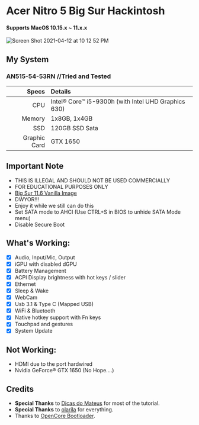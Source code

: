 # Acer Nitro 5 Big Sur Hackintosh

#### Supports MacOS 10.15.x ~ 11.x.x

![Screen Shot 2021-04-12 at 10 12 52 PM](https://user-images.githubusercontent.com/57904667/114408781-5a001f80-9bdc-11eb-8406-87852d82b836.png)

## My System
### AN515-54-53RN //Tried and Tested

|         Specs | Details                                            |
| ------------: | :------------------------------------------------- |
|           CPU | Intel® Core™ i5-9300h (with Intel UHD Graphics 630)|
|        Memory | 1x8GB, 1x4GB                                       |
|           SSD | 120GB SSD Sata                                     |
|  Graphic Card | GTX 1650                                           |

## Important Note
- THIS IS ILLEGAL AND SHOULD NOT BE USED COMMERCIALLY
- FOR EDUCATIONAL PURPOSES ONLY
- [Big Sur 11.6 Vanilla Image](https://www.olarila.com/topic/6278-hackintosh-olarila-vanilla-images/)
- DWYOR!!!
- Enjoy it while we still can do this
- Set SATA mode to AHCI (Use CTRL+S in BIOS to unhide SATA Mode menu)
- Disable Secure Boot

## What's Working:
- [x] Audio, Input/Mic, Output
- [x] iGPU with disabled dGPU
- [x] Battery Management
- [x] ACPI Display brightness with hot keys / slider
- [x] Ethernet
- [x] Sleep & Wake
- [x] WebCam
- [x] Usb 3.1 & Type C (Mapped USB)
- [x] WiFi & Bluetooth
- [x] Native hotkey support with Fn keys
- [x] Touchpad and gestures
- [x] System Update

## Not Working:
- HDMI due to the port hardwired
- Nvidia GeForce® GTX 1650 (No Hope....)

## Credits
- **Special Thanks** to [Dicas do Mateus](https://www.youtube.com/channel/UCPCUdJ9cRior4FZ1TEz6qdA) for most of the tutorial.
- **Special Thanks** to [olarila](https://www.olarila.com/) for everything.
- Thanks to [OpenCore Bootloader](https://https://github.com/acidanthera/OpenCorePkg).
